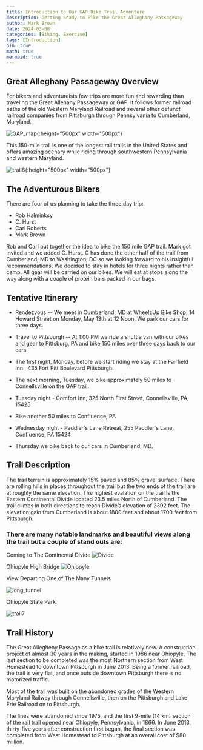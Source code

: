 ```yaml
---
title: Introduction to Our GAP Bike Trail Adventure 
description: Getting Ready to Bike the Great Alleghany Passageway
author: Mark Brown
date: 2024-03-08
categories: [Biking, Exercise]
tags: [Introduction]
pin: true
math: true
mermaid: true
---
```

##  Great Alleghany Passageway Overview

[comment]: <> (This is a comment, it will not be included)
[//]: <> (This may be the most platform independent comment) 



 For bikers and adventureists few trips are more fun and rewarding than traveling the Great Allehany Passageway or GAP.  It follows former railroad paths of the old Western Maryland Railroad and several other defunct railroad companies from Pittsburgh through Pennsylvania to Cumberland, Maryland.

 ![GAP_map](/assets/img/map.png){:height="500px" width="500px"}

This 150-mile trail is one of the longest rail trails in the United States and offers amazing scenary while riding through southwestern Pennsylvania and western Maryland.

![trail8](/assets/img/trail8.jpg){:height="500px" width="500px"}

## The Adventurous Bikers

There are four of us planning to take the three day trip:
* Rob Halminksy
* C. Hurst 
* Carl Roberts
* Mark Brown

Rob and Carl put together the idea to bike the 150 mile GAP trail.  Mark got invited and we added C. Hurst.  C has done the other half of the trail from Cumberland, MD to Washington, DC so we looking forward to his insightful recommendations.  We decided to stay in hotels for three nights rather than camp.  All gear will be carried on our bikes.  We will eat at stops along the way along with a couple of protein bars packed in our bags.

## Tentative Itinerary

* Rendezvous -- We meet in Cumberland, MD at WheelzUp Bike Shop, 14 Howard Street on Monday, May 13th at 12 Noon.  We park our cars for three days.

*  Travel to Pittsburgh -- At 1:00 PM we ride a shuttle van with our bikes and gear to Pittsburg, PA and bike 150 miles over three days back to our cars.

* The first night, Monday, before we start riding we stay at the Fairfield Inn , 435 Fort Pitt Boulevard Pittsburgh.

* The next morning, Tuesday, we bike approximately 50 miles to Connellsville on the GAP trail.

* Tuesday night - Comfort Inn, 325 North First Street, Connellsville, PA, 15425

* Bike another 50 miles to Confluence, PA

* Wednesday night - Paddler's Lane Retreat, 255 Paddler's Lane, Confluence, PA 15424

* Thursday we bike back to our cars in Cumberland, MD.

## Trail Description

The trail terrain is approximately 15% paved and 85% gravel surface.  There are rolling hills in places throughout the trail but the two ends of the trail are at roughly the same elevation. The highest evalation on the trail is the Eastern Continental Divide located 23.5 miles North of Cumberland. The trail climbs in both directions to reach Divide’s elevation of 2392 feet. The elevation gain from Cumberland is about 1800 feet and about 1700 feet from Pittsburgh.

### There are many notable landmarks and beautiful views along the trail but a couple of stand outs are:

Coming to The Continental Divide
![Divide](/assets/img/divide.jpg)

Ohiopyle High Bridge
![Ohiopyle](/assets/img/Ohiopyle.jpeg)

View Departing One of The Many Tunnels

![long_tunnel](/assets/img/gap_tunnel_mile128.jpg)

Ohiopyle State Park

![trail7](/assets/img/trail7.jpg)

## Trail History

The Great Allegheny Passage as a bike trail is relatively new. A construction project of almost 30 years in the making, started in 1986 near Ohiopyle. The last section to be completed was the most Northern section from West Homestead to downtown Pittsburgh in June 2013. Being a former railroad, the trail is very flat, and once outside downtown Pittsburgh there is no motorized traffic.  

Most of the trail was built on the abandoned grades of the Western Maryland Railway through Connellsville, then on the Pittsburgh and Lake Erie Railroad on to Pittsburgh.

The lines were abandoned since 1975, and the first 9-mile (14 km) section of the rail trail opened near Ohiopyle, Pennsylvania, in 1866. In June 2013, thirty-five years after construction first began, the final section was completed from West Homestead to Pittsburgh at an overall cost of $80 million.